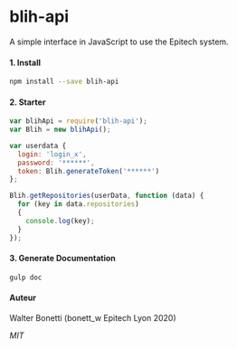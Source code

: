 <!--
@Author: Walter Bonetti <IniterWorker>
@Date:   2016-05-27T23:25:24+02:00
@Email:  walter.bonetti@epitech.eu
@Last modified by:   initerworker
@Last modified time: 2016-06-12T22:54:35+02:00
@License: MIT
-->

# blih-api
A simple interface in JavaScript to use the Epitech system.


#### 1. Install

```sh
npm install --save blih-api
```

#### 2. Starter

```js
var blihApi = require('blih-api');
var Blih = new blihApi();

var userdata {
  login: 'login_x',
  password: '******',
  token: Blih.generateToken('******')
};

Blih.getRepositories(userData, function (data) {
  for (key in data.repositories)
  {
    console.log(key);
  }
});
```

#### 3. Generate Documentation
```sh
gulp doc
```

#### Auteur
Walter Bonetti (bonett_w Epitech Lyon 2020)

_MIT_

